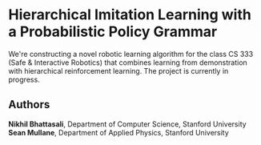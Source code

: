 # Hierarchical Imitation Learning with a Probabilistic Policy Grammar

We're constructing a novel robotic learning algorithm for the class CS 333 (Safe & Interactive Robotics) that combines learning
from demonstration with hierarchical reinforcement learning. The project is currently in progress.

## Authors
**Nikhil Bhattasali**, Department of Computer Science, Stanford University \
**Sean Mullane**, Department of Applied Physics, Stanford University 
